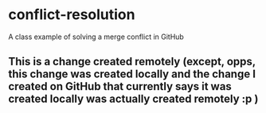 # conflict-resolution
A class example of solving a merge conflict in GitHub

## This is a change created remotely (except, opps, this change was created locally and the change I created on GitHub that currently says it was created locally was actually created remotely :p )